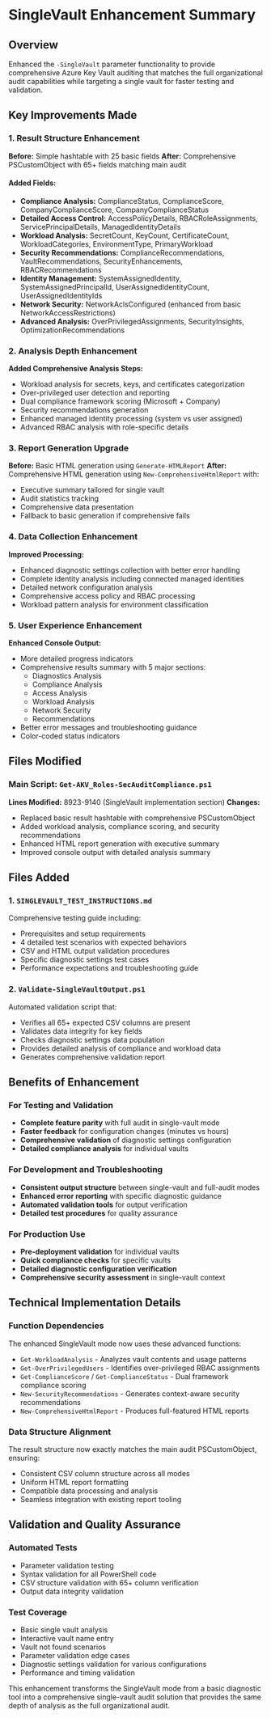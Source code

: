 # SingleVault Enhancement Summary

## Overview
Enhanced the `-SingleVault` parameter functionality to provide comprehensive Azure Key Vault auditing that matches the full organizational audit capabilities while targeting a single vault for faster testing and validation.

## Key Improvements Made

### 1. Result Structure Enhancement
**Before:** Simple hashtable with 25 basic fields
**After:** Comprehensive PSCustomObject with 65+ fields matching main audit

#### Added Fields:
- **Compliance Analysis:** ComplianceStatus, ComplianceScore, CompanyComplianceScore, CompanyComplianceStatus
- **Detailed Access Control:** AccessPolicyDetails, RBACRoleAssignments, ServicePrincipalDetails, ManagedIdentityDetails
- **Workload Analysis:** SecretCount, KeyCount, CertificateCount, WorkloadCategories, EnvironmentType, PrimaryWorkload
- **Security Recommendations:** ComplianceRecommendations, VaultRecommendations, SecurityEnhancements, RBACRecommendations
- **Identity Management:** SystemAssignedIdentity, SystemAssignedPrincipalId, UserAssignedIdentityCount, UserAssignedIdentityIds
- **Network Security:** NetworkAclsConfigured (enhanced from basic NetworkAccessRestrictions)
- **Advanced Analysis:** OverPrivilegedAssignments, SecurityInsights, OptimizationRecommendations

### 2. Analysis Depth Enhancement
**Added Comprehensive Analysis Steps:**
- Workload analysis for secrets, keys, and certificates categorization
- Over-privileged user detection and reporting
- Dual compliance framework scoring (Microsoft + Company)
- Security recommendations generation
- Enhanced managed identity processing (system vs user assigned)
- Advanced RBAC analysis with role-specific details

### 3. Report Generation Upgrade
**Before:** Basic HTML generation using `Generate-HTMLReport`
**After:** Comprehensive HTML generation using `New-ComprehensiveHtmlReport` with:
- Executive summary tailored for single vault
- Audit statistics tracking
- Comprehensive data presentation
- Fallback to basic generation if comprehensive fails

### 4. Data Collection Enhancement
**Improved Processing:**
- Enhanced diagnostic settings collection with better error handling
- Complete identity analysis including connected managed identities
- Detailed network configuration analysis
- Comprehensive access policy and RBAC processing
- Workload pattern analysis for environment classification

### 5. User Experience Enhancement
**Enhanced Console Output:**
- More detailed progress indicators
- Comprehensive results summary with 5 major sections:
  - Diagnostics Analysis
  - Compliance Analysis  
  - Access Analysis
  - Workload Analysis
  - Network Security
  - Recommendations
- Better error messages and troubleshooting guidance
- Color-coded status indicators

## Files Modified

### Main Script: `Get-AKV_Roles-SecAuditCompliance.ps1`
**Lines Modified:** 8923-9140 (SingleVault implementation section)
**Changes:**
- Replaced basic result hashtable with comprehensive PSCustomObject
- Added workload analysis, compliance scoring, and security recommendations
- Enhanced HTML report generation with executive summary
- Improved console output with detailed analysis summary

## Files Added

### 1. `SINGLEVAULT_TEST_INSTRUCTIONS.md`
Comprehensive testing guide including:
- Prerequisites and setup requirements
- 4 detailed test scenarios with expected behaviors
- CSV and HTML output validation procedures  
- Specific diagnostic settings test cases
- Performance expectations and troubleshooting guide

### 2. `Validate-SingleVaultOutput.ps1`
Automated validation script that:
- Verifies all 65+ expected CSV columns are present
- Validates data integrity for key fields
- Checks diagnostic settings data population
- Provides detailed analysis of compliance and workload data
- Generates comprehensive validation report

## Benefits of Enhancement

### For Testing and Validation
- **Complete feature parity** with full audit in single-vault mode
- **Faster feedback** for configuration changes (minutes vs hours)
- **Comprehensive validation** of diagnostic settings configuration
- **Detailed compliance analysis** for individual vaults

### For Development and Troubleshooting
- **Consistent output structure** between single-vault and full-audit modes
- **Enhanced error reporting** with specific diagnostic guidance
- **Automated validation tools** for output verification
- **Detailed test procedures** for quality assurance

### For Production Use
- **Pre-deployment validation** for individual vaults
- **Quick compliance checks** for specific vaults
- **Detailed diagnostic configuration verification**
- **Comprehensive security assessment** in single-vault context

## Technical Implementation Details

### Function Dependencies
The enhanced SingleVault mode now uses these advanced functions:
- `Get-WorkloadAnalysis` - Analyzes vault contents and usage patterns
- `Get-OverPrivilegedUsers` - Identifies over-privileged RBAC assignments
- `Get-ComplianceScore` / `Get-ComplianceStatus` - Dual framework compliance scoring
- `New-SecurityRecommendations` - Generates context-aware security recommendations
- `New-ComprehensiveHtmlReport` - Produces full-featured HTML reports

### Data Structure Alignment
The result structure now exactly matches the main audit PSCustomObject, ensuring:
- Consistent CSV column structure across all modes
- Uniform HTML report formatting
- Compatible data processing and analysis
- Seamless integration with existing report tooling

## Validation and Quality Assurance

### Automated Tests
- Parameter validation testing
- Syntax validation for all PowerShell code
- CSV structure validation with 65+ column verification
- Output data integrity validation

### Test Coverage
- Basic single vault analysis
- Interactive vault name entry
- Vault not found scenarios
- Parameter validation edge cases
- Diagnostic settings validation for various configurations
- Performance and timing validation

This enhancement transforms the SingleVault mode from a basic diagnostic tool into a comprehensive single-vault audit solution that provides the same depth of analysis as the full organizational audit.